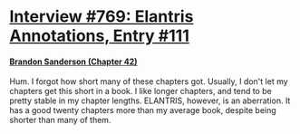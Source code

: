 # [Interview #769: Elantris Annotations, Entry #111](https://www.theoryland.com/intvmain.php?i=769#111)

#### [Brandon Sanderson (Chapter 42)](http://www.brandonsanderson.com/annotation/55/Elantris-Chapter-42)

Hum. I forgot how short many of these chapters got. Usually, I don't let my chapters get this short in a book. I like longer chapters, and tend to be pretty stable in my chapter lengths. ELANTRIS, however, is an aberration. It has a good twenty chapters more than my average book, despite being shorter than many of them.

